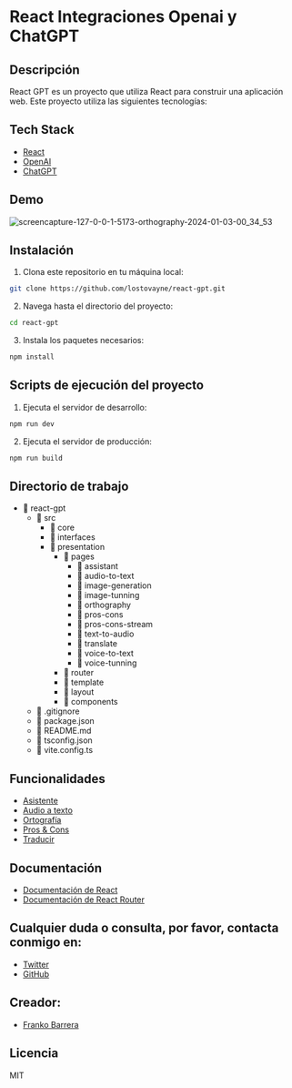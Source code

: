 # React Integraciones Openai y ChatGPT

## Descripción

React GPT es un proyecto que utiliza React para construir una aplicación web. Este proyecto utiliza las siguientes tecnologías:

## Tech Stack

- [React](https://reactjs.org/)
- [OpenAI](https://openai.com/)
- [ChatGPT](https://chat.openai.com/)

## Demo
![screencapture-127-0-0-1-5173-orthography-2024-01-03-00_34_53](https://github.com/Lostovayne/React-usando-React-Router-dom-Tailwind-Typescript-e-integraciones-de-Openai-para-modelos/assets/92962731/073f1485-947b-42f4-ae34-3d8e57e11583)

  


## Instalación

1. Clona este repositorio en tu máquina local:

```bash
git clone https://github.com/lostovayne/react-gpt.git
```

2. Navega hasta el directorio del proyecto:

```bash
cd react-gpt
```

3. Instala los paquetes necesarios:

```bash
npm install
```

## Scripts de ejecución del proyecto

1. Ejecuta el servidor de desarrollo:

```bash
npm run dev
```

2. Ejecuta el servidor de producción:

```bash
npm run build
```

## Directorio de trabajo

- 📂 react-gpt
  - 📂 src
    - 📂 core
    - 📂 interfaces
    - 📂 presentation
        - 📂 pages
            - 📂 assistant
            - 📂 audio-to-text
            - 📂 image-generation
            - 📂 image-tunning
            - 📂 orthography
            - 📂 pros-cons
            - 📂 pros-cons-stream
            - 📂 text-to-audio
            - 📂 translate
            - 📂 voice-to-text
            - 📂 voice-tunning
        - 📂 router
        - 📂 template
        - 📂 layout
        - 📂 components
  - 📄 .gitignore
  - 📄 package.json
  - 📄 README.md
  - 📄 tsconfig.json
  - 📄 vite.config.ts


## Funcionalidades

- [Asistente](https://react-gpt.netlify.app/assistant)
- [Audio a texto](https://react-gpt.netlify.app/audio-to-text)
- [Ortografía](https://react-gpt.netlify.app/orthography)
- [Pros & Cons](https://react-gpt.netlify.app/pros-cons)
- [Traducir](https://react-gpt.netlify.app/translate)



## Documentación

- [Documentación de React](https://reactjs.org/docs/getting-started.html)
- [Documentación de React Router](https://reacttraining.com/react-router/web/guides/quick-start)

## Cualquier duda o consulta, por favor, contacta conmigo en:

- [Twitter](https://twitter.com/lostovayne)
- [GitHub](https://github.com/lostovayne)

## Creador:

- [Franko Barrera](https://github.com/lostovayne)

## Licencia
MIT

